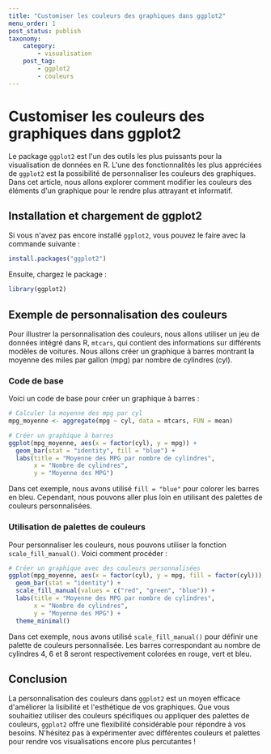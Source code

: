 ```yaml
---
title: "Customiser les couleurs des graphiques dans ggplot2"
menu_order: 1
post_status: publish
taxonomy:
    category:
        - visualisation
    post_tag:
        - ggplot2
        - couleurs
---
```


# Customiser les couleurs des graphiques dans ggplot2

Le package `ggplot2` est l'un des outils les plus puissants pour la visualisation de données en R. L'une des fonctionnalités les plus appréciées de `ggplot2` est la possibilité de personnaliser les couleurs des graphiques. Dans cet article, nous allons explorer comment modifier les couleurs des éléments d'un graphique pour le rendre plus attrayant et informatif.

## Installation et chargement de ggplot2

Si vous n'avez pas encore installé `ggplot2`, vous pouvez le faire avec la commande suivante :

```R
install.packages("ggplot2")
```

Ensuite, chargez le package :

```R
library(ggplot2)
```

## Exemple de personnalisation des couleurs

Pour illustrer la personnalisation des couleurs, nous allons utiliser un jeu de données intégré dans R, `mtcars`, qui contient des informations sur différents modèles de voitures. Nous allons créer un graphique à barres montrant la moyenne des miles par gallon (mpg) par nombre de cylindres (cyl).

### Code de base

Voici un code de base pour créer un graphique à barres :

```R
# Calculer la moyenne des mpg par cyl
mpg_moyenne <- aggregate(mpg ~ cyl, data = mtcars, FUN = mean)

# Créer un graphique à barres
ggplot(mpg_moyenne, aes(x = factor(cyl), y = mpg)) +
  geom_bar(stat = "identity", fill = "blue") +
  labs(title = "Moyenne des MPG par nombre de cylindres",
       x = "Nombre de cylindres",
       y = "Moyenne des MPG")
```

Dans cet exemple, nous avons utilisé `fill = "blue"` pour colorer les barres en bleu. Cependant, nous pouvons aller plus loin en utilisant des palettes de couleurs personnalisées.

### Utilisation de palettes de couleurs

Pour personnaliser les couleurs, nous pouvons utiliser la fonction `scale_fill_manual()`. Voici comment procéder :

```R
# Créer un graphique avec des couleurs personnalisées
ggplot(mpg_moyenne, aes(x = factor(cyl), y = mpg, fill = factor(cyl))) +
  geom_bar(stat = "identity") +
  scale_fill_manual(values = c("red", "green", "blue")) +
  labs(title = "Moyenne des MPG par nombre de cylindres",
       x = "Nombre de cylindres",
       y = "Moyenne des MPG") +
  theme_minimal()
```

Dans cet exemple, nous avons utilisé `scale_fill_manual()` pour définir une palette de couleurs personnalisée. Les barres correspondant au nombre de cylindres 4, 6 et 8 seront respectivement colorées en rouge, vert et bleu.

## Conclusion

La personnalisation des couleurs dans `ggplot2` est un moyen efficace d'améliorer la lisibilité et l'esthétique de vos graphiques. Que vous souhaitiez utiliser des couleurs spécifiques ou appliquer des palettes de couleurs, `ggplot2` offre une flexibilité considérable pour répondre à vos besoins. N'hésitez pas à expérimenter avec différentes couleurs et palettes pour rendre vos visualisations encore plus percutantes !

